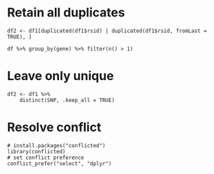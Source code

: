 

# Retain all duplicates
```
df2 <- df1[duplicated(df1$rsid) | duplicated(df1$rsid, fromLast = TRUE), ]

df %>% group_by(gene) %>% filter(n() > 1)
```

# Leave only unique
```
df2 <- df1 %>%
    distinct(SNP, .keep_all = TRUE)
```

# Resolve conflict
```
# install.packages("conflicted")
library(conflicted)
# set conflict preference
conflict_prefer("select", "dplyr")
```

